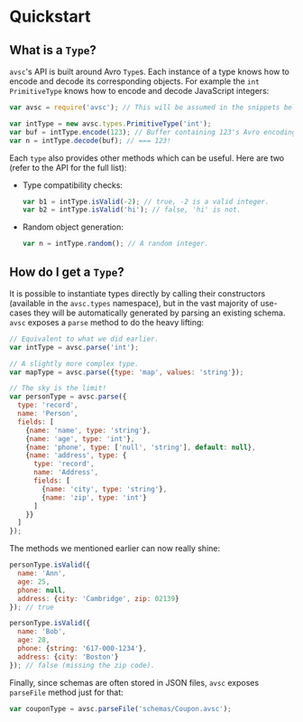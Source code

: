 # Quickstart


## What is a `Type`?

`avsc`'s API is built around Avro `Type`s. Each instance of a type knows how to
encode and decode its corresponding objects. For example the `int`
`PrimitiveType` knows how to encode and decode JavaScript integers:

```javascript
var avsc = require('avsc'); // This will be assumed in the snippets below.

var intType = new avsc.types.PrimitiveType('int');
var buf = intType.encode(123); // Buffer containing 123's Avro encoding.
var n = intType.decode(buf); // === 123!
```

Each `type` also provides other methods which can be useful. Here are two
(refer to the API for the full list):

+ Type compatibility checks:

  ```javascript
  var b1 = intType.isValid(-2); // true, -2 is a valid integer.
  var b2 = intType.isValid('hi'); // false, 'hi' is not.
  ```

+ Random object generation:

  ```javascript
  var n = intType.random(); // A random integer.
  ```


## How do I get a `Type`?

It is possible to instantiate types directly by calling their constructors
(available in the `avsc.types` namespace), but in the vast majority of
use-cases they will be automatically generated by parsing an existing schema.
`avsc` exposes a `parse` method to do the heavy lifting:

```javascript
// Equivalent to what we did earlier.
var intType = avsc.parse('int');

// A slightly more complex type.
var mapType = avsc.parse({type: 'map', values: 'string'});

// The sky is the limit!
var personType = avsc.parse({
  type: 'record',
  name: 'Person',
  fields: [
    {name: 'name', type: 'string'},
    {name: 'age', type: 'int'},
    {name: 'phone', type: ['null', 'string'], default: null},
    {name: 'address', type: {
      type: 'record',
      name: 'Address',
      fields: [
        {name: 'city', type: 'string'},
        {name: 'zip', type: 'int'}
      ]
    }}
  ]
});
```

The methods we mentioned earlier can now really shine:

```javascript
personType.isValid({
  name: 'Ann',
  age: 25,
  phone: null,
  address: {city: 'Cambridge', zip: 02139}
}); // true

personType.isValid({
  name: 'Bob',
  age: 28,
  phone: {string: '617-000-1234'},
  address: {city: 'Boston'}
}); // false (missing the zip code).
```

Finally, since schemas are often stored in JSON files, `avsc` exposes
`parseFile` method just for that:

```javascript
var couponType = avsc.parseFile('schemas/Coupon.avsc');
```
